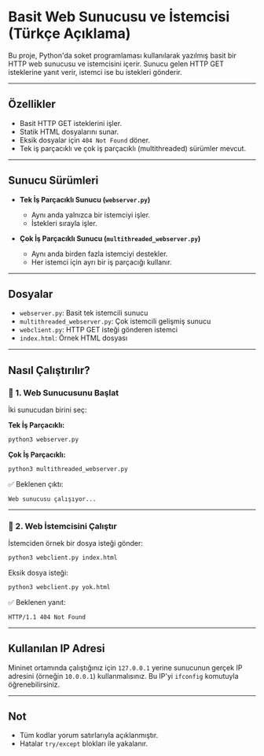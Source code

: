 # Basit Web Sunucusu ve İstemcisi (Türkçe Açıklama)

Bu proje, Python'da soket programlaması kullanılarak yazılmış basit bir HTTP web sunucusu ve istemcisini içerir. Sunucu gelen HTTP GET isteklerine yanıt verir, istemci ise bu istekleri gönderir.

---

## Özellikler
- Basit HTTP GET isteklerini işler.
- Statik HTML dosyalarını sunar.
- Eksik dosyalar için `404 Not Found` döner.
- Tek iş parçacıklı ve çok iş parçacıklı (multithreaded) sürümler mevcut.

---

## Sunucu Sürümleri

- **Tek İş Parçacıklı Sunucu (`webserver.py`)**
  - Aynı anda yalnızca bir istemciyi işler.
  - İstekleri sırayla işler.

- **Çok İş Parçacıklı Sunucu (`multithreaded_webserver.py`)**
  - Aynı anda birden fazla istemciyi destekler.
  - Her istemci için ayrı bir iş parçacığı kullanır.

---

## Dosyalar
- `webserver.py`: Basit tek istemcili sunucu
- `multithreaded_webserver.py`: Çok istemcili gelişmiş sunucu
- `webclient.py`: HTTP GET isteği gönderen istemci
- `index.html`: Örnek HTML dosyası

---

## Nasıl Çalıştırılır?

### 🔹 1. Web Sunucusunu Başlat
İki sunucudan birini seç:

**Tek İş Parçacıklı:**
```bash
python3 webserver.py
```

**Çok İş Parçacıklı:**
```bash
python3 multithreaded_webserver.py
```

✅ Beklenen çıktı:
```
Web sunucusu çalışıyor...
```

---

### 🔹 2. Web İstemcisini Çalıştır

İstemciden örnek bir dosya isteği gönder:
```bash
python3 webclient.py index.html
```

Eksik dosya isteği:
```bash
python3 webclient.py yok.html
```

✅ Beklenen yanıt:
```
HTTP/1.1 404 Not Found
```

---

## Kullanılan IP Adresi

Mininet ortamında çalıştığınız için `127.0.0.1` yerine sunucunun gerçek IP adresini (örneğin `10.0.0.1`) kullanmalısınız. Bu IP'yi `ifconfig` komutuyla öğrenebilirsiniz.

---

## Not

- Tüm kodlar yorum satırlarıyla açıklanmıştır.
- Hatalar `try/except` blokları ile yakalanır.